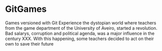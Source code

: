 # GitGames
 Games versioned with Git
Experience the dystopian world where teachers from the game department of the University of Aveiro, started a revolution. Bad salarys, corruption and political agenda, was a major influence in the century XXX. With this happening, some teachers decided to act on their own to save their future
